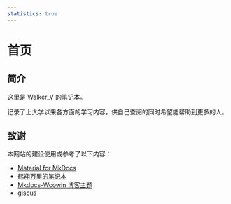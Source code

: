 ```yaml
---
statistics: true
---
```


# 首页

<center>
<div id="rcorners">
  <script src="https://sdk.jinrishici.com/v2/browser/jinrishici.js" charset="utf-8"></script>
  <div id="poem_sentence"></div>
  <div id="poem_info"></div>
  <script type="text/javascript">
  jinrishici.load(function(result) {
      var sentence = document.querySelector("#poem_sentence")
      var info = document.querySelector("#poem_info")
      sentence.innerHTML = result.data.content
      info.innerHTML =  '《' + result.data.origin.title + '》' + result.data.origin.author + '【' + result.data.origin.dynasty + '】'
  });
  </script>
</div> 
</center>

<center>
  <!-- 引入 Google Fonts 中的 "Long Cang" 字体 -->
  <link href="https://fonts.googleapis.com/css2?family=Long+Cang&display=swap" rel="stylesheet">

  <!-- 自定义样式 -->
  <style>
    #poem_sentence, #poem_info {
      font-family: "Long Cang", sans-serif; /* 设置字体为 Long Cang */
      font-size: 20px; /* 调整字体大小 */
      line-height: 1.5; /* 设置行距，增强可读性 */
      text-align: center; /* 居中对齐 */
    }
  </style>

  <!-- 今日诗词的功能代码 -->
  <script src="https://sdk.jinrishici.com/v2/browser/jinrishici.js" charset="utf-8"></script>
  <div id="poem_sentence"></div>
  <div id="poem_info"></div>
  <script type="text/javascript">
    jinrishici.load(function (result) {
      var sentence = document.querySelector("#poem_sentence");
      var info = document.querySelector("#poem_info");
      sentence.innerHTML = result.data.content;
      info.innerHTML = "《" + result.data.origin.title + "》" + result.data.origin.author + " · " + result.data.origin.dynasty;
    });
  </script>
</center>

## 简介

这里是 Walker_V 的笔记本。

记录了上大学以来各方面的学习内容，供自己查阅的同时希望能帮助到更多的人。

## 致谢

本网站的建设使用或参考了以下内容：

- [Material for MkDocs](https://github.com/squidfunk/mkdocs-material)
- [鹤翔万里的笔记本](https://github.com/TonyCrane/note/)
- [Mkdocs-Wcowin 博客主题](https://github.com/Wcowin/Mkdocs-Wcowin)
- [giscus](https://github.com/giscus/giscus)